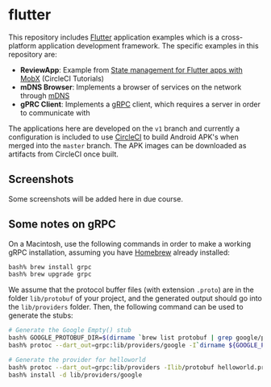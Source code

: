 # flutter

This repository includes [Flutter](https://flutter.dev/) application examples which is a cross-platform application development framework. The specific examples in this repository are:

* __ReviewApp__: Example from [State management for Flutter apps with MobX](https://circleci.com/blog/state-management-for-flutter-apps-with-mobx/) (CircleCI Tutorials)
* __mDNS Browser__: Implements a browser of services on the network through [mDNS](https://en.wikipedia.org/wiki/Multicast_DNS)
* __gPRC Client__: Implements a [gRPC](https://github.com/grpc/grpc-dart) client, which requires a server in order to communicate with

The applications here are developed on the `v1` branch and currently a configuration is included to use [CircleCI](https://circleci.com/) to build Android APK's when merged into the `master` branch. The APK images can be downloaded as artifacts from CircleCI once built.

## Screenshots

Some screenshots will be added here in due course.

## Some notes on gRPC

On a Macintosh, use the following commands in order to make a working gRPC installation, assuming you have [Homebrew](https://brew.sh/) already installed:

```bash
bash% brew install grpc
bash% brew upgrade grpc
```

We assume that the protocol buffer files (with extension `.proto`) are in the folder `lib/protobuf` of your
project, and the generated output should go into the `lib/providers` folder. Then, the following command
can be used to generate the stubs:

```bash
# Generate the Google Empty() stub
bash% GOOGLE_PROTOBUF_DIR=$(dirname `brew list protobuf | grep google/protobuf/empty.proto`)
bash% protoc --dart_out=grpc:lib/providers/google -I`dirname ${GOOGLE_PROTOBUF_DIR}` empty.proto

# Generate the provider for helloworld
bash% protoc --dart_out=grpc:lib/providers -Ilib/protobuf helloworld.proto
bash% install -d lib/providers/google
```





